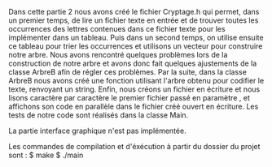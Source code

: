 Dans cette partie 2 nous avons créé le fichier Cryptage.h qui permet, dans un premier temps, de lire
un fichier texte en entrée et de trouver toutes les occurrences des lettres contenues dans ce
fichier texte pour les implémenter dans un tableau.
Puis dans un second temps, on utilise ensuite ce tableau pour trier les occurrences  et utilisons 
un vecteur pour construire notre arbre.
Nous avons rencontré quelques problèmes lors de la construction de notre arbre et avons donc
fait quelques ajustements de la classe ArbreB afin de régler ces problèmes.
Par la suite, dans la classe ArbreB nous avons créé une fonction utilisant l'arbre obtenu pour
codifier le texte, renvoyant un string.
Enfin, nous créons un fichier en écriture et nous lisons caractère par caractère
le premier fichier passé en paramètre , et affichons son code en parallèle dans le fichier
créé ouvert en écriture.
Les tests de notre code sont réalisés dans la classe Main.

La partie interface graphique n'est pas implémentée.

Les commandes de compilation et d'éxécution à partir du dossier du projet sont : 
$ make
$ ./main

